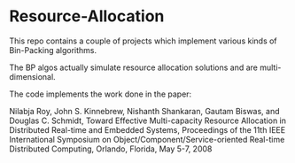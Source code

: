 Resource-Allocation
===================

This repo contains a couple of projects which implement various kinds of Bin-Packing algorithms. 

The BP algos actually simulate resource allocation solutions and are multi-dimensional. 


The code implements the work done in the paper:

Nilabja Roy, John S. Kinnebrew, Nishanth Shankaran, Gautam Biswas, and Douglas C. Schmidt, Toward Effective Multi-capacity Resource Allocation in Distributed Real-time and Embedded Systems, Proceedings of the 11th IEEE International Symposium on Object/Component/Service-oriented Real-time Distributed Computing, Orlando, Florida, May 5-7, 2008

